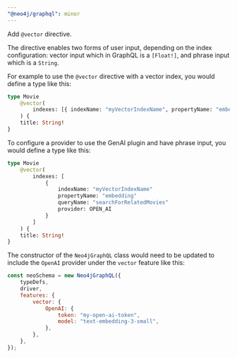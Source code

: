 ```yaml
---
"@neo4j/graphql": minor
---
```


Add `@vector` directive.

The directive enables two forms of user input, depending on the index configuration: vector input which in GraphQL is a `[Float!]`, and phrase input which is a `String`.

For example to use the `@vector` directive with a vector index, you would define a type like this:

```graphql
type Movie
    @vector(
        indexes: [{ indexName: "myVectorIndexName", propertyName: "embedding", queryName: "searchForRelatedMovies" }]
    ) {
    title: String!
}
```

To configure a provider to use the GenAI plugin and have phrase input, you would define a type like this:

```graphql
type Movie
    @vector(
        indexes: [
            {
                indexName: "myVectorIndexName"
                propertyName: "embedding"
                queryName: "searchForRelatedMovies"
                provider: OPEN_AI
            }
        ]
    ) {
    title: String!
}
```

The constructor of the `Neo4jGraphQL` class would need to be updated to include the `OpenAI` provider under the `vector` feature like this:

```javascript
const neoSchema = new Neo4jGraphQL({
    typeDefs,
    driver,
    features: {
        vector: {
            OpenAI: {
                token: "my-open-ai-token",
                model: "text-embedding-3-small",
            },
        },
    },
});
```

